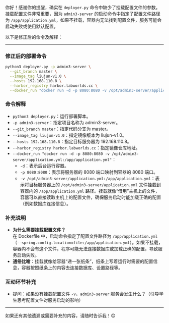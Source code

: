 你好！感谢你的提醒，确实在 `deployer.py` 命令中缺少了挂载配置文件的参数。挂载配置文件非常重要，因为 `admin3-server` 的启动命令中指定了配置文件路径为 `/app/application.yml`，如果不挂载，容器内无法找到配置文件，服务可能会启动失败或使用默认配置。

以下是修正后的命令及解释：

---

### 修正后的部署命令
```bash
python3 deployer.py -p admin3-server \
  --git_branch master \
  --image_tag liujun-v1.0 \
  --hosts 192.168.110.8 \
  --harbor_registry harbor.labworlds.cc \
  --docker_run "docker run -d -p 8080:8080 -v /opt/admin3-server/application.yml:/app/application.yml"
```

### 命令解释
- `python3 deployer.py`：运行部署脚本。
- `-p admin3-server`：指定项目名称为 admin3-server。
- `--git_branch master`：指定代码分支为 master。
- `--image_tag liujun-v1.0`：指定镜像版本为 liujun-v1.0。
- `--hosts 192.168.110.8`：指定目标服务器为 192.168.110.8。
- `--harbor_registry harbor.labworlds.cc`：指定镜像仓库地址。
- `--docker_run "docker run -d -p 8080:8080 -v /opt/admin3-server/application.yml:/app/application.yml"`：
  - `-d`：表示后台运行容器。
  - `-p 8080:8080`：表示将服务器的 8080 端口映射到容器的 8080 端口。
  - `-v /opt/admin3-server/application.yml:/app/application.yml`：表示将目标服务器上的 `/opt/admin3-server/application.yml` 文件挂载到容器内的 `/app/application.yml` 路径。挂载就像“借用”主机上的文件，容器可以直接读取主机上的配置文件，确保服务启动时能加载正确的配置（例如数据库连接信息）。

### 补充说明
- **为什么需要挂载配置文件？**  
  在 Dockerfile 中，启动命令指定了配置文件路径为 `/app/application.yml`（`--spring.config.location=file:/app/application.yml`）。如果不挂载，容器内不会有这个文件，程序可能无法连接数据库或加载正确的配置，导致服务启动失败。
- **通俗比喻**：挂载就像给容器“递一张纸条”，纸条上写着运行时需要的配置信息，容器按照纸条上的内容去连接数据库、设置路径等。

### 互动环节补充
- 提问：如果没有挂载配置文件 `-v`，`admin3-server` 服务会发生什么？（引导学生思考配置文件对服务启动的影响）

---

如果还有其他遗漏或需要补充的内容，请随时告诉我！😊